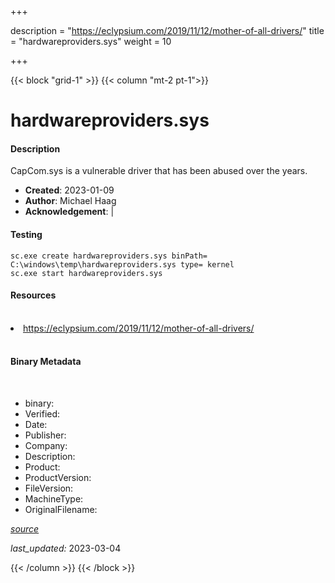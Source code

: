 +++

description = "https://eclypsium.com/2019/11/12/mother-of-all-drivers/"
title = "hardwareproviders.sys"
weight = 10

+++


{{< block "grid-1" >}}
{{< column "mt-2 pt-1">}}


# hardwareproviders.sys

#### Description


CapCom.sys is a vulnerable driver that has been abused over the years.


- **Created**: 2023-01-09
- **Author**: Michael Haag
- **Acknowledgement**:  | [](https://twitter.com/)

#### Testing

```
sc.exe create hardwareproviders.sys binPath= C:\windows\temp\hardwareproviders.sys type= kernel
sc.exe start hardwareproviders.sys
```

#### Resources
<br>


<li><a href=" https://eclypsium.com/2019/11/12/mother-of-all-drivers/"> https://eclypsium.com/2019/11/12/mother-of-all-drivers/</a></li>


<br>


#### Binary Metadata
<br>



- binary: 
- Verified: 
- Date: 
- Publisher: 
- Company: 
- Description: 
- Product: 
- ProductVersion: 
- FileVersion: 
- MachineType: 
- OriginalFilename: 

[*source*](https://github.com/magicsword-io/LOLDrivers/tree/main/yaml/hardwareproviders.sys.yml)

*last_updated:* 2023-03-04


{{< /column >}}
{{< /block >}}
